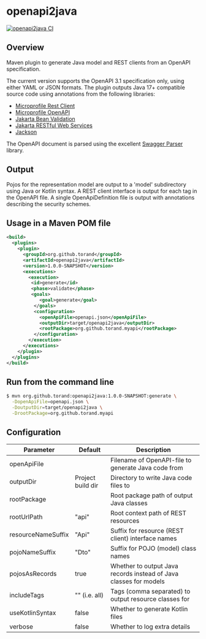 openapi2java
============

[![openapi2java CI](https://github.com/torand/openapi2java/actions/workflows/build-snapshot.yml/badge.svg)](https://github.com/torand/openapi2java/actions/workflows/build-snapshot.yml)

## Overview

Maven plugin to generate Java model and REST clients from an OpenAPI specification.

The current version supports the OpenAPI 3.1 specification only, using either YAML or JSON formats. The plugin outputs Java 17+
compatible source code using annotations from the following libraries:

* [Microprofile Rest Client](https://download.eclipse.org/microprofile/microprofile-rest-client-2.0/microprofile-rest-client-spec-2.0.html)
* [Microprofile OpenAPI](https://download.eclipse.org/microprofile/microprofile-open-api-2.0/microprofile-openapi-spec-2.0.html)
* [Jakarta Bean Validation](https://jakarta.ee/specifications/bean-validation/)
* [Jakarta RESTful Web Services](https://jakarta.ee/specifications/restful-ws/)
* [Jackson](https://github.com/FasterXML/jackson)

The OpenAPI document is parsed using the excellent [Swagger Parser](https://github.com/swagger-api/swagger-parser/) library. 

## Output

Pojos for the representation model are output to a 'model' subdirectory using Java or Kotlin syntax.
A REST client interface is output for each tag in the OpenAPI file.
A single OpenApiDefinition file is output with annotations describing the security schemes.

## Usage in a Maven POM file

```xml
<build>
  <plugins>
    <plugin>
      <groupId>org.github.torand</groupId>
      <artifactId>openapi2java</artifactId>
      <version>1.0.0-SNAPSHOT</version>
      <executions>
        <execution>
         <id>generate</id>
         <phase>validate</phase>
         <goals>
            <goal>generate</goal>
          </goals>
          <configuration>
            <openApiFile>openapi.json</openApiFile>  
            <outputDir>target/openapi2java</outputDir>
            <rootPackage>org.github.torand.myapi</rootPackage>  
          </configuration>
        </execution>
      </executions>
    </plugin>
  </plugins>
</build>
```

## Run from the command line

```bash
$ mvn org.github.torand:openapi2java:1.0.0-SNAPSHOT:generate \
  -DopenApiFile=openapi.json \
  -DoutputDir=target/openapi2java \
  -DrootPackage=org.github.torand.myapi
```

## Configuration

| Parameter          | Default           | Description                                                       |
|--------------------|-------------------|-------------------------------------------------------------------|
| openApiFile        |                   | Filename of OpenAPI-file to generate Java code from               |
| outputDir          | Project build dir | Directory to write Java code files to                             |
| rootPackage        |                   | Root package path of output Java classes                          |
| rootUrlPath        | "api"             | Root context path of REST resources                               |
| resourceNameSuffix | "Api"             | Suffix for resource (REST client) interface names                 |
| pojoNameSuffix     | "Dto"             | Suffix for POJO (model) class names                               |
| pojosAsRecords     | true              | Whether to output Java records instead of Java classes for models |
| includeTags        | "" (i.e. all)     | Tags (comma separated) to output resource classes for             |
| useKotlinSyntax    | false             | Whether to generate Kotlin files                                  |
| verbose            | false             | Whether to log extra details                                      |
